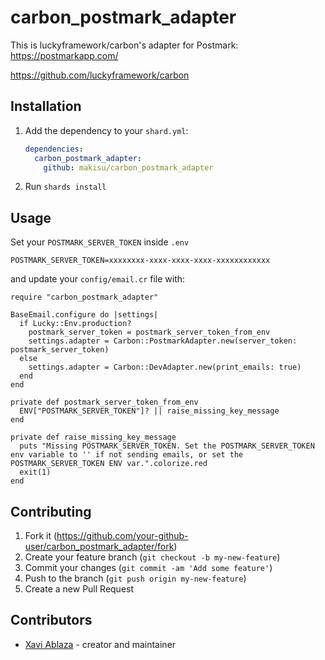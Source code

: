 # carbon_postmark_adapter

This is luckyframework/carbon's adapter for Postmark: https://postmarkapp.com/

https://github.com/luckyframework/carbon

## Installation

1. Add the dependency to your `shard.yml`:

   ```yaml
   dependencies:
     carbon_postmark_adapter:
       github: makisu/carbon_postmark_adapter
   ```

2. Run `shards install`

## Usage

Set your `POSTMARK_SERVER_TOKEN` inside `.env`

```
POSTMARK_SERVER_TOKEN=xxxxxxxx-xxxx-xxxx-xxxx-xxxxxxxxxxxx
```

and update your `config/email.cr` file with:

```crystal
require "carbon_postmark_adapter"

BaseEmail.configure do |settings|
  if Lucky::Env.production?
    postmark_server_token = postmark_server_token_from_env
    settings.adapter = Carbon::PostmarkAdapter.new(server_token: postmark_server_token)
  else
    settings.adapter = Carbon::DevAdapter.new(print_emails: true)
  end
end

private def postmark_server_token_from_env
  ENV["POSTMARK_SERVER_TOKEN"]? || raise_missing_key_message
end

private def raise_missing_key_message
  puts "Missing POSTMARK_SERVER_TOKEN. Set the POSTMARK_SERVER_TOKEN env variable to '' if not sending emails, or set the POSTMARK_SERVER_TOKEN ENV var.".colorize.red
  exit(1)
end
```

## Contributing

1. Fork it (<https://github.com/your-github-user/carbon_postmark_adapter/fork>)
2. Create your feature branch (`git checkout -b my-new-feature`)
3. Commit your changes (`git commit -am 'Add some feature'`)
4. Push to the branch (`git push origin my-new-feature`)
5. Create a new Pull Request

## Contributors

- [Xavi Ablaza](https://github.com/xaviablaza) - creator and maintainer
